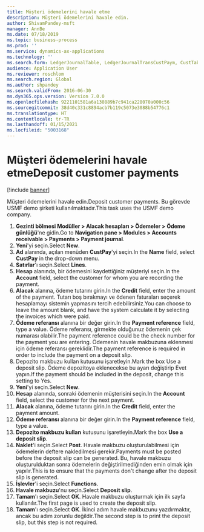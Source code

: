 ```yaml
---
title: Müşteri ödemelerini havale etme
description: Müşteri ödemelerini havale edin.
author: ShivamPandey-msft
manager: AnnBe
ms.date: 07/18/2019
ms.topic: business-process
ms.prod: ''
ms.service: dynamics-ax-applications
ms.technology: ''
ms.search.form: LedgerJournalTable, LedgerJournalTransCustPaym, CustTableLookup
audience: Application User
ms.reviewer: roschlom
ms.search.region: Global
ms.author: shpandey
ms.search.validFrom: 2016-06-30
ms.dyn365.ops.version: Version 7.0.0
ms.openlocfilehash: 9221101581a6a130889b7c941ca228070a000c56
ms.sourcegitcommit: 38d40c331c8894acb7b119c5073e3088b54776c1
ms.translationtype: HT
ms.contentlocale: tr-TR
ms.lasthandoff: 01/15/2021
ms.locfileid: "5003168"
---
```

# <a name="deposit-customer-payments"></a><span data-ttu-id="be136-103">Müşteri ödemelerini havale etme</span><span class="sxs-lookup"><span data-stu-id="be136-103">Deposit customer payments</span></span>

[!include [banner](../../includes/banner.md)]

<span data-ttu-id="be136-104">Müşteri ödemelerini havale edin.</span><span class="sxs-lookup"><span data-stu-id="be136-104">Deposit customer payments.</span></span> <span data-ttu-id="be136-105">Bu görevde USMF demo şirketi kullanılmaktadır.</span><span class="sxs-lookup"><span data-stu-id="be136-105">This task uses the USMF demo company.</span></span>

1. <span data-ttu-id="be136-106">**Gezinti bölmesi Modüller > Alacak hesapları > Ödemeler > Ödeme günlüğü**'ne gidin.</span><span class="sxs-lookup"><span data-stu-id="be136-106">Go to **Navigation pane > Modules > Accounts receivable > Payments > Payment journal**.</span></span>
2. <span data-ttu-id="be136-107">**Yeni**'yi seçin.</span><span class="sxs-lookup"><span data-stu-id="be136-107">Select **New**.</span></span>
3. <span data-ttu-id="be136-108">**Ad** alanında, açılan menüden **CustPay**'yi seçin.</span><span class="sxs-lookup"><span data-stu-id="be136-108">In the **Name** field, select **CustPay** in the drop-down menu.</span></span>
4. <span data-ttu-id="be136-109">**Satırlar**'ı seçin.</span><span class="sxs-lookup"><span data-stu-id="be136-109">Select **Lines**.</span></span>
5. <span data-ttu-id="be136-110">**Hesap** alanında, bir ödemesini kaydettiğiniz müşteriyi seçin.</span><span class="sxs-lookup"><span data-stu-id="be136-110">In the **Account** field, select the customer for whom you are recording the payment.</span></span>
6. <span data-ttu-id="be136-111">**Alacak** alanına, ödeme tutarını girin.</span><span class="sxs-lookup"><span data-stu-id="be136-111">In the **Credit** field, enter the amount of the payment.</span></span> <span data-ttu-id="be136-112">Tutarı boş bırakmayı ve ödenen faturaları seçerek hesaplamayı sistemin yapmasını tercih edebilirsiniz.</span><span class="sxs-lookup"><span data-stu-id="be136-112">You can choose to leave the amount blank, and have the system calculate it by selecting the invoices which were paid.</span></span>  
7. <span data-ttu-id="be136-113">**Ödeme referansı** alanına bir değer girin.</span><span class="sxs-lookup"><span data-stu-id="be136-113">In the **Payment reference** field, type a value.</span></span> <span data-ttu-id="be136-114">Ödeme referansı, girmekte olduğunuz ödemenin çek numarası olabilir.</span><span class="sxs-lookup"><span data-stu-id="be136-114">The payment reference could be the check number for the payment you are entering.</span></span> <span data-ttu-id="be136-115">Ödemenin havale makbuzuna eklenmesi için ödeme referansı gereklidir.</span><span class="sxs-lookup"><span data-stu-id="be136-115">The payment reference is required in order to include the payment on a deposit slip.</span></span>  
8. <span data-ttu-id="be136-116">Depozito makbuzu kullan kutusunu işaretleyin.</span><span class="sxs-lookup"><span data-stu-id="be136-116">Mark the box Use a deposit slip.</span></span> <span data-ttu-id="be136-117">Ödeme depozitoya eklenecekse bu ayarı değiştirip Evet yapın.</span><span class="sxs-lookup"><span data-stu-id="be136-117">If the payment should be included in the deposit, change this setting to Yes.</span></span>  
9. <span data-ttu-id="be136-118">**Yeni**'yi seçin.</span><span class="sxs-lookup"><span data-stu-id="be136-118">Select **New**.</span></span>
10. <span data-ttu-id="be136-119">**Hesap** alanında, sonraki ödemenin müşterisini seçin.</span><span class="sxs-lookup"><span data-stu-id="be136-119">In the **Account** field, select the customer for the next payment.</span></span>
11. <span data-ttu-id="be136-120">**Alacak** alanına, ödeme tutarını girin.</span><span class="sxs-lookup"><span data-stu-id="be136-120">In the **Credit** field, enter the payment amount.</span></span>
12. <span data-ttu-id="be136-121">**Ödeme referansı** alanına bir değer girin.</span><span class="sxs-lookup"><span data-stu-id="be136-121">In the **Payment reference** field, type a value.</span></span>
13. <span data-ttu-id="be136-122">**Depozito makbuzu kullan** kutusunu işaretleyin.</span><span class="sxs-lookup"><span data-stu-id="be136-122">Mark the box **Use a deposit slip**.</span></span>
14. <span data-ttu-id="be136-123">**Naklet**'i seçin.</span><span class="sxs-lookup"><span data-stu-id="be136-123">Select **Post**.</span></span> <span data-ttu-id="be136-124">Havale makbuzu oluşturulabilmesi için ödemelerin deftere nakledilmesi gerekir.</span><span class="sxs-lookup"><span data-stu-id="be136-124">Payments must be posted before the deposit slip can be generated.</span></span> <span data-ttu-id="be136-125">Bu, havale makbuzu oluşturulduktan sonra ödemelerin değiştirilmediğinden emin olmak için yapılır.</span><span class="sxs-lookup"><span data-stu-id="be136-125">This is to ensure that the payments don't change after the deposit slip is generated.</span></span>  
15. <span data-ttu-id="be136-126">**İşlevler**'i seçin.</span><span class="sxs-lookup"><span data-stu-id="be136-126">Select **Functions**.</span></span>
16. <span data-ttu-id="be136-127">**Havale makbuzu**'nu seçin.</span><span class="sxs-lookup"><span data-stu-id="be136-127">Select **Deposit slip**.</span></span>
17. <span data-ttu-id="be136-128">**Tamam**'ı seçin.</span><span class="sxs-lookup"><span data-stu-id="be136-128">Select **OK**.</span></span> <span data-ttu-id="be136-129">Havale makbuzu oluşturmak için ilk sayfa kullanılır.</span><span class="sxs-lookup"><span data-stu-id="be136-129">The first page is used to create the deposit slip.</span></span>  
18. <span data-ttu-id="be136-130">**Tamam**'ı seçin.</span><span class="sxs-lookup"><span data-stu-id="be136-130">Select **OK**.</span></span> <span data-ttu-id="be136-131">İkinci adım havale makbuzunu yazdırmaktır, ancak bu adım zorunlu değildir.</span><span class="sxs-lookup"><span data-stu-id="be136-131">The second step is to print the deposit slip, but this step is not required.</span></span>  

